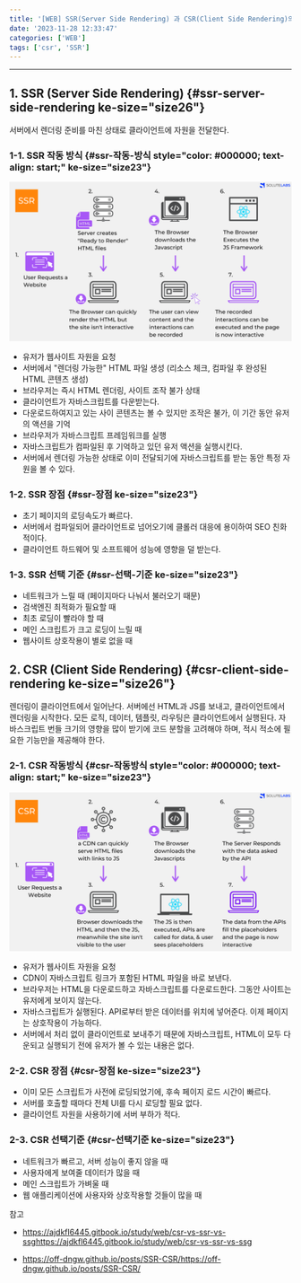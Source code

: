 ```yaml
---
title: '[WEB] SSR(Server Side Rendering) 과 CSR(Client Side Rendering)의 개념 및 차이'
date: '2023-11-28 12:33:47'
categories: ['WEB']
tags: ['csr', 'SSR']
---
```


------------------------------------------------------------------------

## 1. SSR (Server Side Rendering) {#ssr-server-side-rendering ke-size="size26"}

서버에서 렌더링 준비를 마친 상태로 클라이언트에 자원을 전달한다.

### 1-1. SSR 작동 방식 {#ssr-작동-방식 style="color: #000000; text-align: start;" ke-size="size23"}

![](/images/posts/49/img.png)

-   유저가 웹사이트 자원을 요청
-   서버에서 "렌더링 가능한" HTML 파일 생성 (리소스 체크, 컴파일 후 완성된 HTML 콘텐츠 생성)
-   브라우저는 즉시 HTML 렌더링, 사이트 조작 불가 상태
-   클라이언트가 자바스크립트를 다운받는다.
-   다운로드하여지고 있는 사이 콘텐츠는 볼 수 있지만 조작은 불가, 이 기간 동안 유저의 액션을 기억
-   브라우저가 자바스크립트 프레임워크를 실행
-   자바스크립트가 컴파일된 후 기억하고 있던 유저 액션을 실행시킨다.
-   서버에서 렌더링 가능한 상태로 이미 전달되기에 자바스크립트를 받는 동안 특정 자원을 볼 수 있다.

### 1-2. SSR 장점 {#ssr-장점 ke-size="size23"}

-   초기 페이지의 로딩속도가 빠르다. 
-   서버에서 컴파일되어 클라이언트로 넘어오기에 클롤러 대응에 용이하여 SEO 친화적이다.
-   클라이언트 하드웨어 및 소프트웨어 성능에 영향을 덜 받는다.

### 1-3. SSR 선택 기준 {#ssr-선택-기준 ke-size="size23"}

-   네트워크가 느릴 때 (페이지마다 나눠서 불러오기 때문)
-   검색엔진 최적화가 필요할 때
-   최초 로딩이 빨라야 할 때
-   메인 스크립트가 크고 로딩이 느릴 때
-   웹사이트 상호작용이 별로 없을 때

## 2. CSR (Client Side Rendering) {#csr-client-side-rendering ke-size="size26"}

렌더링이 클라이언트에서 일어난다. 서버에선 HTML과 JS를 보내고, 클라이언트에서 렌더링을 시작한다. 모든 로직, 데이터, 템플릿, 라우팅은 클라이언트에서 실행된다. 자바스크립트 번들 크기의 영향을 많이 받기에 코드 분할을 고려해야 하며, 적시 적소에 필요한 기능만을 제공해야 한다.

### 2-1. CSR 작동방식 {#csr-작동방식 style="color: #000000; text-align: start;" ke-size="size23"}

![](/images/posts/49/img_1.png)

-   유저가 웹사이트 자원을 요청
-   CDN이 자바스크립트 링크가 포함된 HTML 파일을 바로 보낸다.
-   브라우저는 HTML을 다운로드하고 자바스크립트를 다운로드한다. 그동안 사이트는 유저에게 보이지 않는다.
-   자바스크립트가 실행된다. API로부터 받은 데이터를 위치에 넣어준다. 이제 페이지는 상호작용이 가능하다.
-   서버에서 처리 없이 클라이언트로 보내주기 때문에 자바스크립트, HTML이 모두 다운되고 실행되기 전에 유저가 볼 수 있는 내용은 없다.

### 2-2. CSR 장점 {#csr-장점 ke-size="size23"}

-   이미 모든 스크립트가 사전에 로딩되었기에, 후속 페이지 로드 시간이 빠르다.
-   서버를 호출할 때마다 전체 UI를 다시 로딩할 필요 없다.
-   클라이언트 자원을 사용하기에 서버 부하가 적다.

### 2-3. CSR 선택기준 {#csr-선택기준 ke-size="size23"}

-   네트워크가 빠르고, 서버 성능이 좋지 않을 때
-   사용자에게 보여줄 데이터가 많을 때 
-   메인 스크립트가 가벼울 때
-   웹 애플리케이션에 사용자와 상호작용할 것들이 많을 때
 






참고

- https://ajdkfl6445.gitbook.io/study/web/csr-vs-ssr-vs-ssghttps://ajdkfl6445.gitbook.io/study/web/csr-vs-ssr-vs-ssg

- https://off-dngw.github.io/posts/SSR-CSR/https://off-dngw.github.io/posts/SSR-CSR/
 

